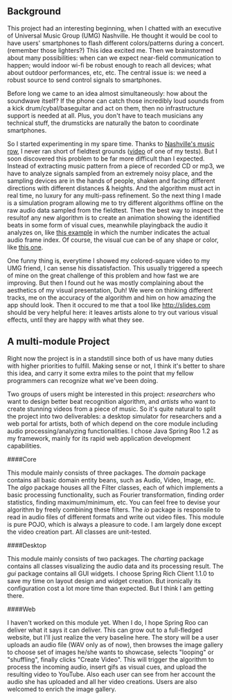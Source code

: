 Background
----------
This project had an interesting beginning, when I chatted with an executive of Universal Music Group (UMG) Nashville.
He thought it would be cool to have users' smartphones to flash different colors/patterns during a concert.
(remember those lighters?) This idea excited me. Then we brainstormed about many possibilities: when can we
expect near-field communication to happen; would indoor wi-fi be robust enough to reach all devices; what about
outdoor performances, etc, etc. The central issue is: we need a robust source to send control signals to smartphones.

Before long we came to an idea almost simultaneously: how about the soundwave itself? If the phone can catch those
incredibly loud sounds from a kick drum/cybal/baseguitar and act on them, then no infrastructure support is needed
at all. Plus, you don't have to teach musicians any technical stuff, the drumsticks are naturally the baton to 
coordinate smartphones.

So I started experimenting in my spare time. Thanks to [Nashville's music row](http://www.musicrow.com/), I never 
ran short of fieldtest grounds ([video](http://www.youtube.com/watch?v=qOe9eqCobt0) of one of my tests). But I soon
discovered this problem to be far more difficult than I expected. Instead of extracting music pattern from a piece of
recorded CD or mp3, we have to analyze signals sampled from an extremely noisy place, and the sampling devices are
in the hands of people, shaken and facing different directions with different distances & heights. And the algorithm must
act in real time, no luxury for any multi-pass refinement. So the next thing I made is a simulation program allowing me
to try different algorithms offline on the raw audio data sampled from the fieldtest. Then the best way to inspect the 
resultof any new algorithm is to create an animation showing the identified beats in some form of visual cues, meanwhile
playingback the audio it analyzes on, like [this example](http://www.youtube.com/watch?v=NYHUAHZvB6M) in which the
number indicates the actual audio frame index. Of course, the visual cue can be of any shape or color, like 
[this one](http://www.youtube.com/watch?v=cPQ_A8HPJp4).

One funny thing is, everytime I showed my colored-square video to my UMG friend, I can sense his dissatisfaction. 
This usually triggered a speech of mine on the great challenge of this problem and how fast we are improving. But then I
found out he was mostly complaining about the aesthetics of my visual presentation, Duh! We were on thinking different 
tracks, me on the accuracy of the algorithm and him on how amazing the app should look. Then it occured to me that a
tool like http://slides.com should be very helpful here: it leaves artists alone to try out various visual effects,
until they are happy with what they see.

A multi-module Project
----------------------
Right now the project is in a standstill since both of us have many duties with higher priorities to fulfill. Making
sense or not, I think it's better to share this idea, and carry it some extra miles to the point that my fellow
programmers can recognize what we've been doing.

Two groups of users might be interested in this project: *researchers* who want to design better beat recognition 
algorithm, and *artists* who want to create stunning videos from a piece of music. So it's quite natural to split the
project into two deliverables: a desktop simulator for researchers and a web portal for artists, both of which depend
on the core module including audio processing/analyzing functionalities. I chose Java Spring Roo 1.2 as my framework,
mainly for its rapid web application development capabilities.

####Core

This module mainly consists of three packages. The *domain* package contains all basic domain entity beans, such as
Audio, Video, Image, etc. The *algo* package houses all the Filter classes, each of which implements a basic 
processing functionality, such as Fourier transformation, finding order statistics, finding maximum/minimum, etc. 
You can feel free to devise your algorithm by freely combining these filters. The *io* package is responsile to read in
audio files of different formats and write out video files. This module is pure POJO, which is always a pleasure to code.
I am largely done except the video creation part. All classes are unit-tested.

####Desktop

This module mainly consists of two packages. The *charting* package contains all classes visualizing the audio data
and its processing result. The *gui* package contains all GUI widgets. I choose Spring Rich Client 1.1.0 to save my time
on layout design and widget creation. But ironically its configuration cost a lot more time than expected. But I think
I am getting there.

####Web

I haven't worked on this module yet. When I do, I hope Spring Roo can deliver what it says it can deliver. This can 
grow out to a full-fledged website, but I'll just realize the very baseline here. The story will be a user uploads an
audio file (WAV only as of now), then browses the image gallery to choose set of images he/she wants to showcase, selects
"looping" or "shuffling", finally clicks "Create Video". This will trigger the algorithm to process the incoming audio,
insert gifs as visual cues, and upload the resulting video to YouTube. Also each user can see from her account
the audio she has uploaded and all her video creations. Users are also welcomed to enrich the image gallery.